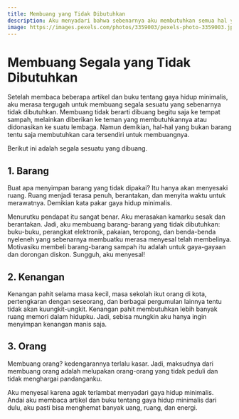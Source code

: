 ```yaml
---
title: Membuang yang Tidak Dibutuhkan
description: Aku menyadari bahwa sebenarnya aku membutuhkan semua hal yang ada di dunia ini. Aku tidak perlu memiliki semuanya. Cukup menyimpan yang benar-benar dibutuhkan saja.
image: https://images.pexels.com/photos/3359003/pexels-photo-3359003.jpeg?auto=compress&cs=tinysrgb&dpr=2&w=200
---
```

# Membuang Segala yang Tidak Dibutuhkan

Setelah membaca beberapa artikel dan buku tentang gaya hidup minimalis, aku merasa tergugah untuk membuang segala sesuatu yang sebenarnya tidak dibutuhkan. Membuang tidak berarti dibuang begitu saja ke tempat sampah, melainkan diberikan ke teman yang membutuhkannya atau didonasikan ke suatu lembaga. Namun demikian, hal-hal yang bukan barang tentu saja membutuhkan cara tersendiri untuk membuangnya.

Berikut ini adalah segala sesuatu yang dibuang.

## 1. Barang

Buat apa menyimpan barang yang tidak dipakai? Itu hanya akan menyesaki ruang. Ruang menjadi terasa penuh, berantakan, dan menyita waktu untuk merawatnya. Demikian kata pakar gaya hidup minimalis.

Menurutku pendapat itu sangat benar. Aku merasakan kamarku sesak dan berantakan. Jadi, aku membuang barang-barang yang tidak dibutuhkan: buku-buku, perangkat elektronik, pakaian, teropong, dan benda-benda nyeleneh yang sebenarnya membuatku merasa menyesal telah membelinya. Motivasiku membeli barang-barang sampah itu adalah untuk gaya-gayaan dan dorongan diskon. Sungguh, aku menyesal!

## 2. Kenangan

Kenangan pahit selama masa kecil, masa sekolah ikut orang di kota, pertengkaran dengan seseorang, dan berbagai pergumulan lainnya tentu tidak akan kuungkit-ungkit. Kenangan pahit membutuhkan lebih banyak ruang memori dalam hidupku. Jadi, sebisa mungkin aku hanya ingin menyimpan kenangan manis saja.

## 3. Orang

Membuang orang? kedengarannya terlalu kasar. Jadi, maksudnya dari membuang orang adalah melupakan orang-orang yang tidak peduli dan tidak menghargai pandanganku.

Aku menyesal karena agak terlambat menyadari gaya hidup minimalis. Andai aku membaca artikel dan buku tentang gaya hidup minimalis dari dulu, aku pasti bisa menghemat banyak uang, ruang, dan energi.
